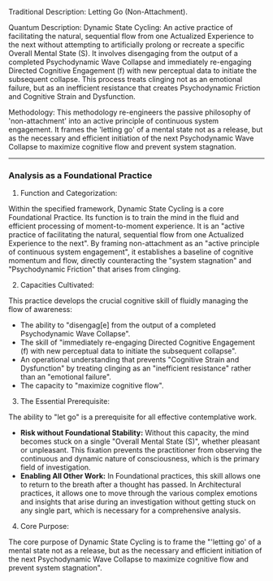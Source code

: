   

Traditional Description: Letting Go (Non-Attachment).

Quantum Description: Dynamic State Cycling: An active practice of facilitating the natural, sequential flow from one Actualized Experience to the next without attempting to artificially prolong or recreate a specific Overall Mental State (S). It involves disengaging from the output of a completed Psychodynamic Wave Collapse and immediately re-engaging Directed Cognitive Engagement (f) with new perceptual data to initiate the subsequent collapse. This process treats clinging not as an emotional failure, but as an inefficient resistance that creates Psychodynamic Friction and Cognitive Strain and Dysfunction.

Methodology: This methodology re-engineers the passive philosophy of 'non-attachment' into an active principle of continuous system engagement. It frames the 'letting go' of a mental state not as a release, but as the necessary and efficient initiation of the next Psychodynamic Wave Collapse to maximize cognitive flow and prevent system stagnation.

---

### Analysis as a Foundational Practice

1. Function and Categorization:

Within the specified framework, Dynamic State Cycling is a core Foundational Practice. Its function is to train the mind in the fluid and efficient processing of moment-to-moment experience. It is an "active practice of facilitating the natural, sequential flow from one Actualized Experience to the next". By framing non-attachment as an "active principle of continuous system engagement", it establishes a baseline of cognitive momentum and flow, directly counteracting the "system stagnation" and "Psychodynamic Friction" that arises from clinging.

2. Capacities Cultivated:

This practice develops the crucial cognitive skill of fluidly managing the flow of awareness:

- The ability to "disengag[e] from the output of a completed Psychodynamic Wave Collapse".
- The skill of "immediately re-engaging Directed Cognitive Engagement (f) with new perceptual data to initiate the subsequent collapse".
- An operational understanding that prevents "Cognitive Strain and Dysfunction" by treating clinging as an "inefficient resistance" rather than an "emotional failure".
- The capacity to "maximize cognitive flow".

3. The Essential Prerequisite:

The ability to "let go" is a prerequisite for all effective contemplative work.

- **Risk without Foundational Stability:** Without this capacity, the mind becomes stuck on a single "Overall Mental State (S)", whether pleasant or unpleasant. This fixation prevents the practitioner from observing the continuous and dynamic nature of consciousness, which is the primary field of investigation.
- **Enabling All Other Work:** In Foundational practices, this skill allows one to return to the breath after a thought has passed. In Architectural practices, it allows one to move through the various complex emotions and insights that arise during an investigation without getting stuck on any single part, which is necessary for a comprehensive analysis.

4. Core Purpose:

The core purpose of Dynamic State Cycling is to frame the "'letting go' of a mental state not as a release, but as the necessary and efficient initiation of the next Psychodynamic Wave Collapse to maximize cognitive flow and prevent system stagnation".